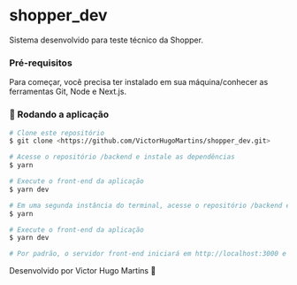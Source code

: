 # shopper_dev
Sistema desenvolvido para teste técnico da Shopper.

### Pré-requisitos

Para começar, você precisa ter instalado em sua máquina/conhecer as ferramentas Git, Node e Next.js.

### 🎲 Rodando a aplicação

```bash
# Clone este repositório
$ git clone <https://github.com/VictorHugoMartins/shopper_dev.git>

# Acesse o repositório /backend e instale as dependências
$ yarn

# Execute o front-end da aplicação
$ yarn dev

# Em uma segunda instância do terminal, acesse o repositório /backend e instale as dependências
$ yarn

# Execute o front-end da aplicação
$ yarn dev

# Por padrão, o servidor front-end iniciará em http://localhost:3000 e o back-end iniciará em http://localhost:5000. As variáveis de configuração de banco de dados e ambiente de execução podem ser alteradas nos arquivos backend/config/environment_variables.ts (conexão com banco de dados, dados do ambiente de execução) e frontend/config/api_routes.ts (dados do ambiente de execução). Tal separação foi pensada devida a separação comum entre os projetos de desenvolvimento de front e back-end.
```

Desenvolvido por Victor Hugo Martins 🦸